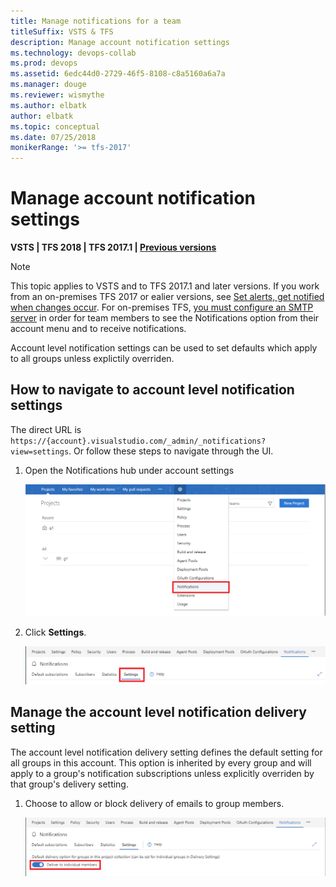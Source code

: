 ```yaml
---
title: Manage notifications for a team
titleSuffix: VSTS & TFS 
description: Manage account notification settings
ms.technology: devops-collab
ms.prod: devops
ms.assetid: 6edc44d0-2729-46f5-8108-c8a5160a6a7a
ms.manager: douge
ms.reviewer: wismythe
ms.author: elbatk
author: elbatk
ms.topic: conceptual
ms.date: 07/25/2018
monikerRange: '>= tfs-2017'
---
```


# Manage account notification settings

<b>VSTS | TFS 2018 | TFS 2017.1 | [Previous versions](../work/track/alerts-and-notifications.md)</b> 

> [!NOTE]  
> This topic applies to VSTS and to TFS 2017.1 and later versions. If you work from an on-premises TFS 2017 or ealier versions, see [Set alerts, get notified when changes occur](../work/track/alerts-and-notifications.md). For on-premises TFS, [you must configure an SMTP server](/tfs/server/admin/setup-customize-alerts) in order for team members to see the Notifications option from their account menu and to receive notifications. 

Account level notification settings can be used to set defaults which apply to all groups unless explictily overriden.

## How to navigate to account level notification settings

The direct URL is `https://{account}.visualstudio.com/_admin/_notifications?view=settings`.  Or follow these steps to navigate through the UI.

1. Open the Notifications hub under account settings

    ![Account notifications under settings menu](_img/manage-account-notifications-settings-menu.png)

2. Click **Settings**.

    ![Account notifications settings tab](_img/manage-account-notifications-settings-tab.png)

## Manage the account level notification delivery setting
The account level notification delivery setting defines the default setting for all groups in this account.  This option is inherited by every group and will apply to a group's notification subscriptions unless explicitly overriden by that group's delivery setting.

1. Choose to allow or block delivery of emails to group members.

    ![Account notification settings delivery option](_img/manage-account-notifications-settings-delivery.png)